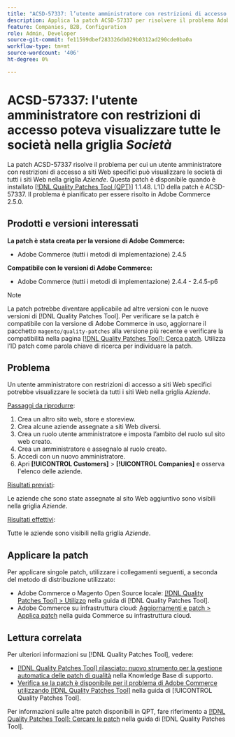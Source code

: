 ```yaml
---
title: "ACSD-57337: l’utente amministratore con restrizioni di accesso poteva visualizzare tutte le aziende nella griglia *Aziende*"
description: Applica la patch ACSD-57337 per risolvere il problema Adobe Commerce, in cui un utente amministratore con restrizioni di accesso a siti web specifici può visualizzare le aziende da tutti i siti web nella griglia *Aziende*.
feature: Companies, B2B, Configuration
role: Admin, Developer
source-git-commit: fe11599dbef283326db029b0312ad290cde0ba0a
workflow-type: tm+mt
source-wordcount: '406'
ht-degree: 0%

---
```


# ACSD-57337: l&#39;utente amministratore con restrizioni di accesso poteva visualizzare tutte le società nella griglia *Società*

La patch ACSD-57337 risolve il problema per cui un utente amministratore con restrizioni di accesso a siti Web specifici può visualizzare le società di tutti i siti Web nella griglia *Aziende*. Questa patch è disponibile quando è installato [[!DNL Quality Patches Tool (QPT)]](https://experienceleague.adobe.com/en/docs/commerce-knowledge-base/kb/announcements/commerce-announcements/magento-quality-patches-released-new-tool-to-self-serve-quality-patches) 1.1.48. L’ID della patch è ACSD-57337. Il problema è pianificato per essere risolto in Adobe Commerce 2.5.0.

## Prodotti e versioni interessati

**La patch è stata creata per la versione di Adobe Commerce:**

* Adobe Commerce (tutti i metodi di implementazione) 2.4.5

**Compatibile con le versioni di Adobe Commerce:**

* Adobe Commerce (tutti i metodi di implementazione) 2.4.4 - 2.4.5-p6

>[!NOTE]
>
>La patch potrebbe diventare applicabile ad altre versioni con le nuove versioni di [!DNL Quality Patches Tool]. Per verificare se la patch è compatibile con la versione di Adobe Commerce in uso, aggiornare il pacchetto `magento/quality-patches` alla versione più recente e verificare la compatibilità nella pagina [[!DNL Quality Patches Tool]: Cerca patch](https://experienceleague.adobe.com/tools/commerce-quality-patches/index.html). Utilizza l’ID patch come parola chiave di ricerca per individuare la patch.

## Problema

Un utente amministratore con restrizioni di accesso a siti Web specifici potrebbe visualizzare le società da tutti i siti Web nella griglia *Aziende*.

<u>Passaggi da riprodurre</u>:

1. Crea un altro sito web, store e storeview.
1. Crea alcune aziende assegnate a siti Web diversi.
1. Crea un ruolo utente amministratore e imposta l’ambito del ruolo sul sito web creato.
1. Crea un amministratore e assegnalo al ruolo creato.
1. Accedi con un nuovo amministratore.
1. Apri **[!UICONTROL Customers]** > **[!UICONTROL Companies]** e osserva l&#39;elenco delle aziende.

<u>Risultati previsti</u>:

Le aziende che sono state assegnate al sito Web aggiuntivo sono visibili nella griglia *Aziende*.

<u>Risultati effettivi</u>:

Tutte le aziende sono visibili nella griglia *Aziende*.

## Applicare la patch

Per applicare singole patch, utilizzare i collegamenti seguenti, a seconda del metodo di distribuzione utilizzato:

* Adobe Commerce o Magento Open Source locale: [[!DNL Quality Patches Tool] > Utilizzo](/help/tools/quality-patches-tool/usage.md) nella guida di [!DNL Quality Patches Tool].
* Adobe Commerce su infrastruttura cloud: [Aggiornamenti e patch > Applica patch](https://experienceleague.adobe.com/docs/commerce-cloud-service/user-guide/develop/upgrade/apply-patches.html) nella guida Commerce su infrastruttura cloud.

## Lettura correlata

Per ulteriori informazioni su [!DNL Quality Patches Tool], vedere:

* [[!DNL Quality Patches Tool] rilasciato: nuovo strumento per la gestione automatica delle patch di qualità](https://experienceleague.adobe.com/en/docs/commerce-knowledge-base/kb/announcements/commerce-announcements/magento-quality-patches-released-new-tool-to-self-serve-quality-patches) nella Knowledge Base di supporto.
* [Verifica se la patch è disponibile per il problema di Adobe Commerce utilizzando  [!DNL Quality Patches Tool]](/help/tools/quality-patches-tool/patches-available-in-qpt/check-patch-for-magento-issue-with-magento-quality-patches.md) nella guida di [!UICONTROL Quality Patches Tool].


Per informazioni sulle altre patch disponibili in QPT, fare riferimento a [[!DNL Quality Patches Tool]: Cercare le patch](https://experienceleague.adobe.com/tools/commerce-quality-patches/index.html) nella guida di [!DNL Quality Patches Tool].
